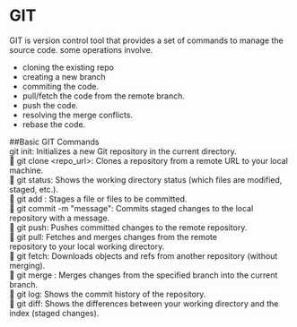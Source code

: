 # GIT
GIT is version control tool that provides a set of commands to manage the source code. 
some operations involve. 
  * cloning the existing repo
  * creating a new branch
  * commiting the code.
  * pull/fetch the code from the remote branch.
  * push the code.
  * resolving the merge conflicts.
  * rebase the code. 


##Basic GIT Commands <br>
git init: Initializes a new Git repository in the current 
directory. <br>
 git clone <repo_url>: Clones a repository from a remote 
URL to your local machine. <br>
 git status: Shows the working directory status (which files are 
modified, staged, etc.). <br>
 git add : Stages a file or files to be committed. <br>
 git commit -m "message": Commits staged changes to the 
local repository with a message. <br>
 git push: Pushes committed changes to the remote repository. <br>
 git pull: Fetches and merges changes from the remote <br>
repository to your local working directory. <br>
 git fetch: Downloads objects and refs from another repository 
(without merging). <br>
 git merge : Merges changes from the specified branch into the 
current branch. <br>
 git log: Shows the commit history of the repository. <br>
 git diff: Shows the differences between your working 
directory and the index (staged changes). <br>
